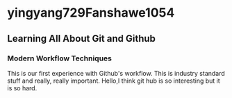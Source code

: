 # yingyang729Fanshawe1054

## Learning All About Git and Github

### Modern Workflow Techniques

This is our first experience with Github's workflow. This is industry standard stuff and really, really important.
Hello,I think git hub is so interesting but it is so hard.